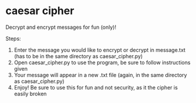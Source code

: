 # caesar cipher
Decrypt and encrypt messages for fun (only)!

Steps: 
1. Enter the message you would like to encrypt or decrypt in message.txt (has to be in the same directory as caesar_cipher.py)
2. Open caesar_cipher.py to use the program, be sure to follow instructions given
3. Your message will appear in a new .txt file (again, in the same directory as caesar_cipher.py)
4. Enjoy! Be sure to use this for fun and not security, as it the cipher is easily broken
